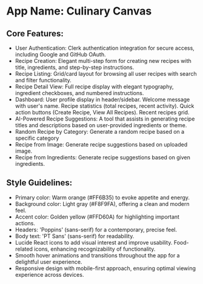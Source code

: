 # **App Name**: Culinary Canvas

## Core Features:

- User Authentication: Clerk authentication integration for secure access, including Google and GitHub OAuth.
- Recipe Creation: Elegant multi-step form for creating new recipes with title, ingredients, and step-by-step instructions.
- Recipe Listing: Grid/card layout for browsing all user recipes with search and filter functionality.
- Recipe Detail View: Full recipe display with elegant typography, ingredient checkboxes, and numbered instructions.
- Dashboard: User profile display in header/sidebar. Welcome message with user's name. Recipe statistics (total recipes, recent activity). Quick action buttons (Create Recipe, View All Recipes). Recent recipes grid.
- AI-Powered Recipe Suggestions: A tool that assists in generating recipe titles and descriptions based on user-provided ingredients or theme.
- Random Recipe by Category: Generate a random recipe based on a specific category
- Recipe from Image: Generate recipe suggestions based on uploaded image.
- Recipe from Ingredients: Generate recipe suggestions based on given ingredients.

## Style Guidelines:

- Primary color: Warm orange (#FF6B35) to evoke appetite and energy.
- Background color: Light gray (#F8F9FA), offering a clean and modern feel.
- Accent color: Golden yellow (#FFD60A) for highlighting important actions.
- Headers: 'Poppins' (sans-serif) for a contemporary, precise feel.
- Body text: 'PT Sans' (sans-serif) for readability.
- Lucide React icons to add visual interest and improve usability. Food-related icons, enhancing recognizability of functionality.
- Smooth hover animations and transitions throughout the app for a delightful user experience.
- Responsive design with mobile-first approach, ensuring optimal viewing experience across devices.